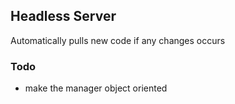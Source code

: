 ## Headless Server

Automatically pulls new code if any changes occurs

### Todo
- make the manager object oriented